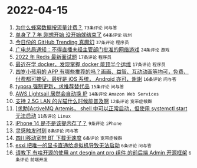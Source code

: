 # 2022-04-15

1. [为什么蜂窝数据按流量计费？](https://www.v2ex.com/t/847064) `73条评论` `问与答`
1. [单身了 7 年 刚想开始 没开始就结束了](https://www.v2ex.com/t/847085) `64条评论` `杭州`
1. [今日份的 GitHub Trending 真魔幻](https://www.v2ex.com/t/847082) `37条评论` `程序员`
1. [广电总局通知：不得直播未经主管部门批准的网络游戏](https://www.v2ex.com/t/847101) `24条评论` `游戏`
1. [2022 年 Redis 最新面试题](https://www.v2ex.com/t/847076) `17条评论` `程序员`
1. [最近在学 docker，发现掌握 docker 能顶半个运维](https://www.v2ex.com/t/847065) `17条评论` `程序员`
1. [四岁小孩用的 APP 有哪些推荐的吗？画画、益智、互动动画等均可，免费、付费都可接受，最好是 iOS 系统， Android 亦可，谢谢](https://www.v2ex.com/t/847074) `16条评论` `问与答`
1. [typora 强制更新，求推荐替代品](https://www.v2ex.com/t/847072) `15条评论` `问与答`
1. [AWS Lightsail 居然会自动换 IP](https://www.v2ex.com/t/847086) `14条评论` `Amazon Web Services`
1. [支持 2.5G LAN 的光猫什么时候能普及啊](https://www.v2ex.com/t/847063) `12条评论` `宽带症候群`
1. [[求助]ActiveMQ Artemis， shell 中可以正常启动，但使用 systemctl start 无法启动](https://www.v2ex.com/t/847066) `11条评论` `Linux`
1. [iPhone 14 是不是该提内存了？](https://www.v2ex.com/t/847092) `9条评论` `iPhone`
1. [灵感触发时刻](https://www.v2ex.com/t/847071) `8条评论` `问与答`
1. [四川移动宽带 BT 下载无速度](https://www.v2ex.com/t/847078) `6条评论` `宽带症候群`
1. [esxi 把唯一的显卡直通给虚拟机导致无法启动](https://www.v2ex.com/t/847077) `6条评论` `问与答`
1. [请教下 有啥开源的使用 ant desgin ant pro 组件 的前后端 Admin 开源框架](https://www.v2ex.com/t/847069) `6条评论` `前端开发`
